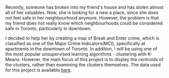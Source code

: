 Recently, someone has broken into my friend's house and has stolen almost all of her valuables. Now, she is looking for a new a place, since she does not feel safe in her neighbourhood anymore. However, the problem is that my friend does not really know which neighbourhoods could be considered safe in Toronto, particularly in downtown. 

I decided to help her by creating a map of Break and Enter crime, which is classified as one of the Major Crime Indicators(MCI), specifically at apartments in the downtown of Toronto. In addition, I will be using one of the most popular unsupervised learning algorithms - clustering with K-Means. However, the main focus of this project is to display the centroids of the clusters, rather than examining the clusters themselves. The data used for this project is available [here](http://data.torontopolice.on.ca/datasets/mci-2014-to-2017?geometry=-80.064%2C43.544%2C-78.663%2C43.891).
